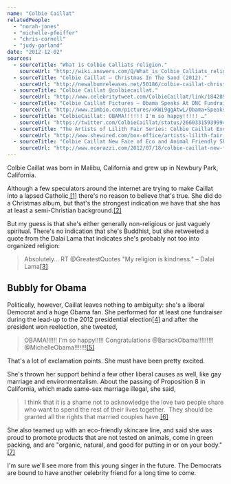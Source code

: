 ```yaml
---
name: "Colbie Caillat"
relatedPeople:
  - "norah-jones"
  - "michelle-pfeiffer"
  - "chris-cornell"
  - "judy-garland"
date: "2012-12-02"
sources:
  - sourceTitle: "What is Colbie Calliats religion."
    sourceUrl: "http://wiki.answers.com/Q/What_is_Colbie_Calliats_religion"
  - sourceTitle: "Colbie Caillat – Christmas In The Sand (2012)."
    sourceUrl: "http://newalbumreleases.net/50186/colbie-caillat-christmas-in-the-sand-2012/"
  - sourceTitle: "Colbie Caillat @colbiecaillat."
    sourceUrl: "http://www.celebritytweet.com/ColbieCaillat/link/184289905256562688/"
  - sourceTitle: "Colbie Caillat Pictures – Obama Speaks At DNC Fundraiser In Chicago."
    sourceUrl: "http://www.zimbio.com/pictures/xKWi9ggAtwL/Obama+Speaks+DNC+Fundraiser+Chicago/ZKRCyRPsf58/Colbie+Caillat"
  - sourceTitle: "ColbieCaillat: OBAMA!!!!!! I'm so happy!!!!! …"
    sourceUrl: "https://twitter.com/ColbieCaillat/status/266033159399940096"
  - sourceTitle: "The Artists of Lilith Fair Series: Colbie Caillat Exclusive."
    sourceUrl: "http://www.shewired.com/box-office/artists-lilith-fair-series-colbie-caillat-exclusive?page=0,1"
  - sourceTitle: "Colbie Caillat New Face of Eco and Animal Friendly Skincare."
    sourceUrl: "http://www.ecorazzi.com/2012/07/18/colbie-caillat-new-face-of-eco-and-animal-friendly-skincare/"
---
```


Colbie Caillat was born in Malibu, California and grew up in Newbury Park, California.

Although a few speculators around the internet are trying to make Caillat into a lapsed Catholic,<a class="source-citation" href="#http://wiki.answers.com/Q/What_is_Colbie_Calliats_religion" title="What is Colbie Calliats religion.">[1]</a> there's no reason to believe that's true. She did do a Christmas album, but that's the strongest indication we have that she has at least a semi-Christian background.<a class="source-citation" href="#http://newalbumreleases.net/50186/colbie-caillat-christmas-in-the-sand-2012/" title="Colbie Caillat – Christmas In The Sand (2012).">[2]</a>

But my guess is that she's either generally non-religious or just vaguely spiritual. There's no indication that she's Buddhist, but she retweeted a quote from the Dalai Lama that indicates she's probably not too into organized religion:

>Absolutely… RT @GreatestQuotes "My religion is kindness." – Dalai Lama<a class="source-citation" href="#http://www.celebritytweet.com/ColbieCaillat/link/184289905256562688/" title="Colbie Caillat @colbiecaillat.">[3]</a>

## 

## Bubbly for Obama

Politically, however, Caillat leaves nothing to ambiguity: she's a liberal Democrat and a huge Obama fan. She performed for at least one fundraiser during the lead-up to the 2012 presidential election<a class="source-citation" href="#http://www.zimbio.com/pictures/xKWi9ggAtwL/Obama+Speaks+DNC+Fundraiser+Chicago/ZKRCyRPsf58/Colbie+Caillat" title="Colbie Caillat Pictures – Obama Speaks At DNC Fundraiser In Chicago.">[4]</a> and after the president won reelection, she tweeted,

>OBAMA!!!!!! I'm so happy!!!!! Congratulations @BarackObama!!!!!!!!! @MichelleObama!!!!!!!<a class="source-citation" href="#https://twitter.com/ColbieCaillat/status/266033159399940096" title="ColbieCaillat: OBAMA!!!!!! I&apos;m so happy!!!!! …">[5]</a>

That's a lot of exclamation points. She must have been pretty excited.

She's thrown her support behind a few other liberal causes as well, like gay marriage and environmentalism. About the passing of Proposition 8 in California, which made same-sex marriage illegal, she said,

>I think that it is a shame not to acknowledge the love two people share who want to spend the rest of their lives together.  They should be granted all the rights that married couples have.<a class="source-citation" href="#http://www.shewired.com/box-office/artists-lilith-fair-series-colbie-caillat-exclusive?page=0,1" title="The Artists of Lilith Fair Series: Colbie Caillat Exclusive.">[6]</a>

She also teamed up with an eco-friendly skincare line, and said she was proud to promote products that are not tested on animals, come in green packing, and are "organic, natural, and good for putting in or on your body."<a class="source-citation" href="#http://www.ecorazzi.com/2012/07/18/colbie-caillat-new-face-of-eco-and-animal-friendly-skincare/" title="Colbie Caillat New Face of Eco and Animal Friendly Skincare.">[7]</a>

I'm sure we'll see more from this young singer in the future. The Democrats are bound to have another celebrity friend for a long time to come.